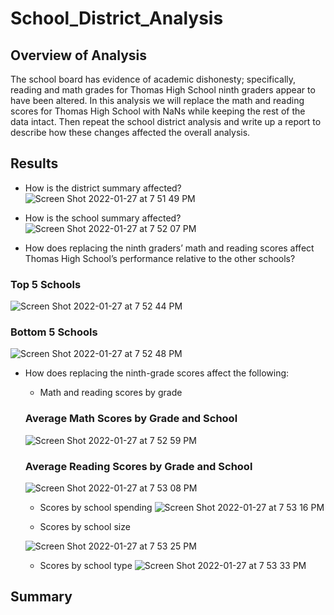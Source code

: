# School_District_Analysis
## Overview of Analysis
The school board has evidence of academic dishonesty; specifically, reading and math grades for Thomas High School ninth graders appear to have been altered. In this analysis we will replace the math and reading scores for Thomas High School with NaNs while keeping the rest of the data intact. Then repeat the school district analysis and write up a report to describe how these changes affected the overall analysis.

## Results
* How is the district summary affected?
![Screen Shot 2022-01-27 at 7 51 49 PM](https://user-images.githubusercontent.com/95730183/151479371-0a891ce6-666a-4035-9c1c-233eb5c54c09.png)


* How is the school summary affected?
![Screen Shot 2022-01-27 at 7 52 07 PM](https://user-images.githubusercontent.com/95730183/151479462-0d72cdbd-c5b5-4529-9416-c7c9977b3c30.png)


* How does replacing the ninth graders’ math and reading scores affect Thomas High School’s performance relative to the other schools?
### Top 5 Schools
![Screen Shot 2022-01-27 at 7 52 44 PM](https://user-images.githubusercontent.com/95730183/151479566-39962607-8871-46fe-99c7-bf3524a99379.png)
### Bottom 5 Schools
![Screen Shot 2022-01-27 at 7 52 48 PM](https://user-images.githubusercontent.com/95730183/151479597-a6b6bfcc-42ae-46e4-b613-9ee460fbe4d3.png)

* How does replacing the ninth-grade scores affect the following:
  * Math and reading scores by grade
  ### Average Math Scores by Grade and School
  
  ![Screen Shot 2022-01-27 at 7 52 59 PM](https://user-images.githubusercontent.com/95730183/151480121-71e90ab6-5909-40f1-822e-65b512ec962b.png)

  
  ### Average Reading Scores by Grade and School
  
  ![Screen Shot 2022-01-27 at 7 53 08 PM](https://user-images.githubusercontent.com/95730183/151479964-7c6bfd67-9c13-4d11-be14-5f94ee770b82.png)

  * Scores by school spending
  ![Screen Shot 2022-01-27 at 7 53 16 PM](https://user-images.githubusercontent.com/95730183/151480260-ba9d5c99-c160-43a4-be54-4654ef0e3e46.png)

     
  * Scores by school size

   ![Screen Shot 2022-01-27 at 7 53 25 PM](https://user-images.githubusercontent.com/95730183/151480299-d8777bc9-3629-4963-89c6-803881621f6b.png)

  * Scores by school type
 ![Screen Shot 2022-01-27 at 7 53 33 PM](https://user-images.githubusercontent.com/95730183/151480309-44bb06c6-0e3c-42b0-9b2a-9e1bc530f911.png)

## Summary 
 
